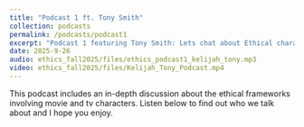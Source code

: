 ```yaml
---
title: "Podcast 1 ft. Tony Smith"
collection: podcasts
permalink: /podcasts/podcast1
excerpt: "Podcast 1 featuring Tony Smith: Lets chat about Ethical characters in movies and TV Shows "
date: 2025-9-26
audio: ethics_fall2025/files/ethics_podcast1_kelijah_tony.mp3
video: ethics_fall2025/files/Kelijah_Tony_Podcast.mp4
---
```

This podcast includes an in-depth discussion about the ethical frameworks involving movie and tv characters. Listen below to find out who we talk about and I hope you enjoy.
